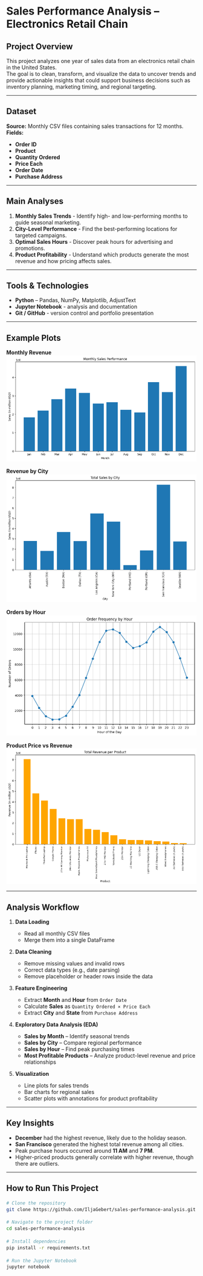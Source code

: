 # Sales Performance Analysis – Electronics Retail Chain

## Project Overview
This project analyzes one year of sales data from an electronics retail chain in the United States.  
The goal is to clean, transform, and visualize the data to uncover trends and provide actionable insights that could support business decisions such as inventory planning, marketing timing, and regional targeting.

---

## Dataset
**Source:** Monthly CSV files containing sales transactions for 12 months.
**Fields:**  
- **Order ID**  
- **Product**
- **Quantity Ordered** 
- **Price Each**  
- **Order Date**  
- **Purchase Address**

---

## Main Analyses
1. **Monthly Sales Trends** - Identify high- and low-performing months to guide seasonal marketing.
2. **City-Level Performance** - Find the best-performing locations for targeted campaigns.
3. **Optimal Sales Hours** - Discover peak hours for advertising and promotions.
4. **Product Profitability** - Understand which products generate the most revenue and how pricing affects sales.

---

## Tools & Technologies
- **Python** – Pandas, NumPy, Matplotlib, AdjustText
- **Jupyter Notebook** - analysis and documentation
- **Git / GitHub** - version control and portfolio presentation

---

## Example Plots
**Monthly Revenue**
![Monthly Sales](images/sales_by_month.png)

**Revenue by City**
![Revenue by City](images/sales_by_city.png)

**Orders by Hour**
![Orders by Hour](images/orders_by_hour.png)

**Product Price vs Revenue**
![Price vs Revenue](images/price_vs_revenue.png)

---

## Analysis Workflow

1. **Data Loading**  
   - Read all monthly CSV files  
   - Merge them into a single DataFrame

2. **Data Cleaning**  
   - Remove missing values and invalid rows  
   - Correct data types (e.g., date parsing)  
   - Remove placeholder or header rows inside the data  

3. **Feature Engineering**  
   - Extract **Month** and **Hour** from `Order Date`  
   - Calculate **Sales** as `Quantity Ordered × Price Each`  
   - Extract **City** and **State** from `Purchase Address`

4. **Exploratory Data Analysis (EDA)**  
   - **Sales by Month** – Identify seasonal trends  
   - **Sales by City** – Compare regional performance  
   - **Sales by Hour** – Find peak purchasing times  
   - **Most Profitable Products** – Analyze product-level revenue and price relationships  

5. **Visualization**  
   - Line plots for sales trends  
   - Bar charts for regional sales  
   - Scatter plots with annotations for product profitability

---

## Key Insights
- **December** had the highest revenue, likely due to the holiday season.  
- **San Francisco** generated the highest total revenue among all cities.  
- Peak purchase hours occurred around **11 AM** and **7 PM**.  
- Higher-priced products generally correlate with higher revenue, though there are outliers.

---

## How to Run This Project

```bash
# Clone the repository
git clone https://github.com/IljaGebert/sales-performance-analysis.git

# Navigate to the project folder
cd sales-performance-analysis

# Install dependencies
pip install -r requirements.txt

# Run the Jupyter Notebook
jupyter notebook
